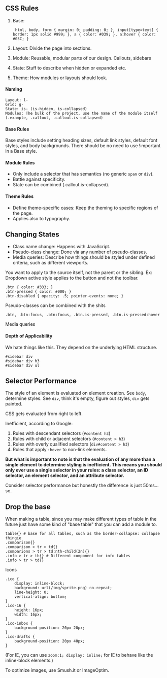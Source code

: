 ## CSS Rules

1. Base: 

		html, body, form { margin: 0; padding: 0; }, input[type=text] { border: 1px solid #999; }, a { color: #039; }, a:hover { color: #03C; }

2. Layout: Divide the page into sections.
3. Module: Reusable, modular parts of our design. Callouts, sidebars
4. State: Stuff to describe when hidden or expanded etc.
5. Theme: How modules or layouts should look.

#### Naming

	Layout: l-
	Grid: g-
	State: is- (is-hidden, is-collapsed)
	Modules: The bulk of the project, use the name of the module itself (.example, .callout, .callout.is-collapsed)

#### Base Rules

Base styles include setting heading sizes, default link styles, default font styles, and body backgrounds. There should be no need to use !important in a Base style.

#### Module Rules

- Only include a selector that has semantics (no generic `span` or `div`).
- Battle against specificity.
- State can be combined (.callout.is-collapsed).

#### Theme Rules

- Define theme-specific cases: Keep the theming to specific regions of the page.
- Applies also to typography.

## Changing States

- Class name change: Happens with JavaScript.
- Pseudo-class change: Done via any number of pseudo-classes.
- Media queries: Describe how things should be styled under defined criteria, such as different viewports.

You want to apply to the source itself, not the parent or the sibling. Ex: Dropdown active style applies to the button and not the toolbar.

	.btn { color: #333; }
	.btn-pressed { color: #000; }
	.btn-disabled { opacity: .5; pointer-events: none; }

Pseudo-classes can be combined with the shits

	.btn, .btn:focus, .btn:focus, .btn.is-pressed, .btn.is-pressed:hover

Media queries

#### Depth of Applicability

We hate things like this. They depend on the underlying HTML structure.

	#sidebar div
	#sidebar div h3
	#sidebar div ul

## Selector Performance 

The style of an element is evaluated on element creation. See `body`, determine styles. See `div`, think it's empty, figure out styles, `div` gets painted.

CSS gets evaluated from right to left.

Inefficient, according to Google:

1. Rules with descendant selectors (`#content h3`)
2. Rules with child or adjacent selectors (`#content > h3`)
3. Rules with overly qualified selectors (`div#content > h3`)
4. Rules that apply `:hover` to non-link elements.

__But what is important to note is that the evaluation of any more than a single element to determine styling is inefficient. This means you should only ever use a single selector in your rules: a class selector, an ID selector, an element selector, and an attribute selector.__

Consider selector performance but honestly the difference is just 50ms... so.

## Drop the base

When making a table, since you may make different types of table in the future just have some kind of "base table" that you can add a module to.

	table{} # base for all tables, such as the border-collapse: collapse thingie
	.comparison{}
	.comparison > tr > td{}
	.comparions > tr > td:nth-child(2n){}
	.info > tr > th{} # Different component for info tables
	.info > tr > td{}

Icons

	.ico {
	    display: inline-block;
	    background: url(/img/sprite.png) no-repeat;
	    line-height: 0;
	    vertical-align: bottom;
	}
	.ico-16 {
	    height: 16px;
	    width: 16px;
	}
	.ico-inbox {
	    background-position: 20px 20px;
	}
	.ico-drafts {
	    background-position: 20px 40px;
	}

(For IE, you can use `zoom:1; display: inline;` for IE to behave like the inline-block elements.)

To optimize images, use Smush.it or ImageOptim.





























